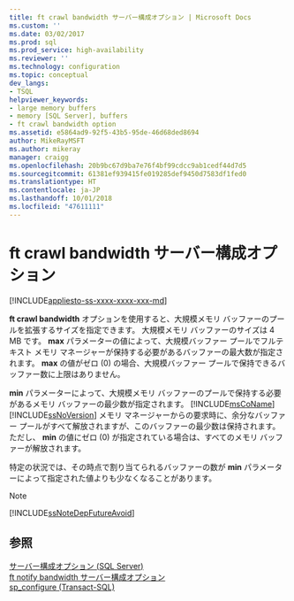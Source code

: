 ```yaml
---
title: ft crawl bandwidth サーバー構成オプション | Microsoft Docs
ms.custom: ''
ms.date: 03/02/2017
ms.prod: sql
ms.prod_service: high-availability
ms.reviewer: ''
ms.technology: configuration
ms.topic: conceptual
dev_langs:
- TSQL
helpviewer_keywords:
- large memory buffers
- memory [SQL Server], buffers
- ft crawl bandwidth option
ms.assetid: e5864ad9-92f5-43b5-95de-46d68ded8694
author: MikeRayMSFT
ms.author: mikeray
manager: craigg
ms.openlocfilehash: 20b9bc67d9ba7e76f4bf99cdcc9ab1cedf44d7d5
ms.sourcegitcommit: 61381ef939415fe019285def9450d7583df1fed0
ms.translationtype: HT
ms.contentlocale: ja-JP
ms.lasthandoff: 10/01/2018
ms.locfileid: "47611111"
---
```

# <a name="ft-crawl-bandwidth-server-configuration-option"></a>ft crawl bandwidth サーバー構成オプション
[!INCLUDE[appliesto-ss-xxxx-xxxx-xxx-md](../../includes/appliesto-ss-xxxx-xxxx-xxx-md.md)]

  **ft crawl bandwidth** オプションを使用すると、大規模メモリ バッファーのプールを拡張するサイズを指定できます。 大規模メモリ バッファーのサイズは 4 MB です。 **max** パラメーターの値によって、大規模バッファー プールでフルテキスト メモリ マネージャーが保持する必要があるバッファーの最大数が指定されます。 **max** の値がゼロ (0) の場合、大規模バッファー プールで保持できるバッファー数に上限はありません。  
  
 **min** パラメーターによって、大規模メモリ バッファーのプールで保持する必要があるメモリ バッファーの最少数が指定されます。 [!INCLUDE[msCoName](../../includes/msconame-md.md)] [!INCLUDE[ssNoVersion](../../includes/ssnoversion-md.md)] メモリ マネージャーからの要求時に、余分なバッファー プールがすべて解放されますが、このバッファーの最少数は保持されます。 ただし、 **min** の値にゼロ (0) が指定されている場合は、すべてのメモリ バッファーが解放されます。  
  
 特定の状況では、その時点で割り当てられるバッファーの数が **min** パラメーターによって指定された値よりも少なくなることがあります。  
  
> [!NOTE]  
>  [!INCLUDE[ssNoteDepFutureAvoid](../../includes/ssnotedepfutureavoid-md.md)]  
  
## <a name="see-also"></a>参照  
 [サーバー構成オプション &#40;SQL Server&#41;](../../database-engine/configure-windows/server-configuration-options-sql-server.md)   
 [ft notify bandwidth サーバー構成オプション](../../database-engine/configure-windows/ft-notify-bandwidth-server-configuration-option.md)   
 [sp_configure &#40;Transact-SQL&#41;](../../relational-databases/system-stored-procedures/sp-configure-transact-sql.md)  
  
  
